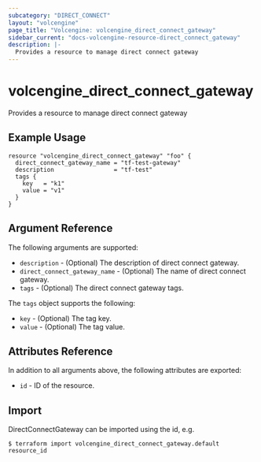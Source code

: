 ```yaml
---
subcategory: "DIRECT_CONNECT"
layout: "volcengine"
page_title: "Volcengine: volcengine_direct_connect_gateway"
sidebar_current: "docs-volcengine-resource-direct_connect_gateway"
description: |-
  Provides a resource to manage direct connect gateway
---
```

# volcengine_direct_connect_gateway
Provides a resource to manage direct connect gateway
## Example Usage
```hcl
resource "volcengine_direct_connect_gateway" "foo" {
  direct_connect_gateway_name = "tf-test-gateway"
  description                 = "tf-test"
  tags {
    key   = "k1"
    value = "v1"
  }
}
```
## Argument Reference
The following arguments are supported:
* `description` - (Optional) The description of direct connect gateway.
* `direct_connect_gateway_name` - (Optional) The name of direct connect gateway.
* `tags` - (Optional) The direct connect gateway tags.

The `tags` object supports the following:

* `key` - (Optional) The tag key.
* `value` - (Optional) The tag value.

## Attributes Reference
In addition to all arguments above, the following attributes are exported:
* `id` - ID of the resource.



## Import
DirectConnectGateway can be imported using the id, e.g.
```
$ terraform import volcengine_direct_connect_gateway.default resource_id
```

